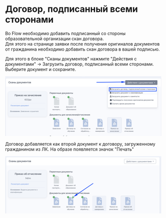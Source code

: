 # Договор, подписанный всеми сторонами

Во Flow необходимо добавить подписанный со стороны образовательной организации скан договора.\
Для этого на странице заявки после получения оригиналов документов от гражданина необходимо добавить скан договора в вашей подписью.

Для этого в блоке "Сканы документов" нажмите "Действия с документами" ->  Загрузить договор, подписанный всеми сторонами. Выберите документ и сохраните.

![](<../.gitbook/assets/image (27).png>)

Договор добавляется как второй документ к договору, загруженному гражданином из ЛК. На образе появляется значок "Печать"

![](<../.gitbook/assets/image (28).png>)

